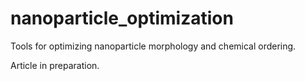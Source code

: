 # nanoparticle_optimization

Tools for optimizing nanoparticle morphology and chemical ordering.

Article in preparation.
